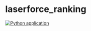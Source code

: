 # laserforce_ranking
 
[![Python application](https://github.com/EboMike/laserforce_ranking/actions/workflows/python-app.yml/badge.svg)](https://github.com/EboMike/laserforce_ranking/actions/workflows/python-app.yml)
